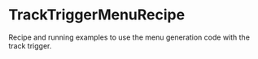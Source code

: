 TrackTriggerMenuRecipe
======================

Recipe and running examples to use the menu generation code with the track trigger.
